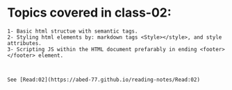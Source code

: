 # Topics covered in class-02:
    1- Basic html structue with semantic tags.
    2- Styling html elements by: markdown tags <Style></style>, and style attributes.
    3- Scripting JS within the HTML document prefarably in ending <footer></footer> element.
    


    See [Read:02](https://abed-77.github.io/reading-notes/Read:02)
    
